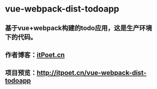 # vue-webpack-dist-todoapp
## 基于vue+webpack构建的todo应用，这是生产环境下的代码。
## 作者博客：[itPoet.cn](http://itpoet.cn)
## 项目预览：http://itpoet.cn/vue-webpack-dist-todoapp

